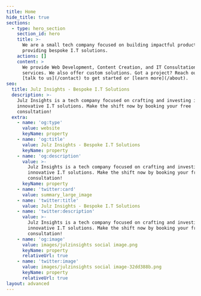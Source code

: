 ```yaml
---
title: Home
hide_title: true
sections:
  - type: hero_section
    section_id: hero
    title: >-
      We are a small tech company focused on building impactful products and
      providing bespoke I.T solutions.
    actions: []
    content: >
      We provide Web Development, Content Creation, and IT Consultation
      services. We also offer custom solutions. Got a project? Reach out and
      [talk to us](/contact) to get started or [learn more](/about).
seo:
  title: Julz Insights - Bespoke I.T Solutions
  description: >-
    Julz Insights is a tech company focused on crafting and investing in
    innovative I.T solutions. Make the shift now by booking your free
    consultation!
  extra:
    - name: 'og:type'
      value: website
      keyName: property
    - name: 'og:title'
      value: Julz Insights - Bespoke I.T Solutions
      keyName: property
    - name: 'og:description'
      value: >-
        Julz Insights is a tech company focused on crafting and investing in
        innovative I.T solutions. Make the shift now by booking your free
        consultation!
      keyName: property
    - name: 'twitter:card'
      value: summary_large_image
    - name: 'twitter:title'
      value: Julz Insights - Bespoke I.T Solutions
    - name: 'twitter:description'
      value: >-
        Julz Insights is a tech company focused on crafting and investing in
        innovative I.T solutions. Make the shift now by booking your free
        consultation!
    - name: 'og:image'
      value: images/julzinsights social image.png
      keyName: property
      relativeUrl: true
    - name: 'twitter:image'
      value: images/julzinsights social image-32dd388b.png
      keyName: property
      relativeUrl: true
layout: advanced
---
```

